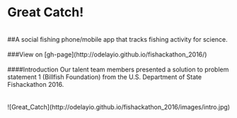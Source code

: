 # Great Catch!

<br>
##A social fishing phone/mobile app that tracks fishing activity for science.

<br>
<br>
###View on [gh-page](http://odelayio.github.io/fishackathon_2016/)

<br>
<br>
####Introduction
Our talent team members presented a solution to problem statement 1 (Billfish Foundation) from the U.S. Department of State Fishackathon 2016.

<br>
<br>
<br>
![Great_Catch](http://odelayio.github.io/fishackathon_2016/images/intro.jpg)


<br>
<br>

